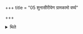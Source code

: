 +++
title = "05 शुनासीरीयेण ग्रामकामो वर्ष्य"

+++

<details><summary>थिते</summary>

5. The sacrificer who desires a village, should perform the Śunasīrīya-rite when rain-water (is falling).
</details>
